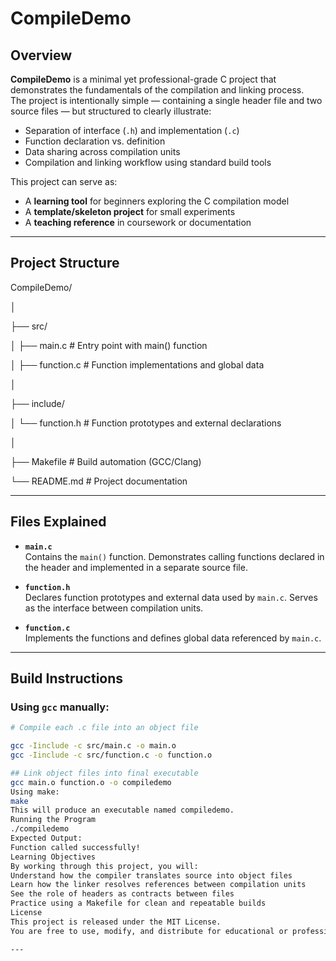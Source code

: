 # CompileDemo

## Overview  
**CompileDemo** is a minimal yet professional-grade C project that demonstrates the fundamentals of the compilation and linking process.  
The project is intentionally simple — containing a single header file and two source files — but structured to clearly illustrate:  

- Separation of interface (`.h`) and implementation (`.c`)  
- Function declaration vs. definition  
- Data sharing across compilation units  
- Compilation and linking workflow using standard build tools  

This project can serve as:  
- A **learning tool** for beginners exploring the C compilation model  
- A **template/skeleton project** for small experiments  
- A **teaching reference** in coursework or documentation  

---

## Project Structure  

CompileDemo/

│

├── src/

│ ├── main.c # Entry point with main() function

│ ├── function.c # Function implementations and global data

│

├── include/

│ └── function.h # Function prototypes and external declarations

│

├── Makefile # Build automation (GCC/Clang)

└── README.md # Project documentation



---

## Files Explained  

- **`main.c`**  
  Contains the `main()` function. Demonstrates calling functions declared in the header and implemented in a separate source file.  

- **`function.h`**  
  Declares function prototypes and external data used by `main.c`. Serves as the interface between compilation units.  

- **`function.c`**  
  Implements the functions and defines global data referenced by `main.c`.  

---

## Build Instructions  

### Using `gcc` manually:
```bash
# Compile each .c file into an object file

gcc -Iinclude -c src/main.c -o main.o
gcc -Iinclude -c src/function.c -o function.o

## Link object files into final executable
gcc main.o function.o -o compiledemo
Using make:
make
This will produce an executable named compiledemo.
Running the Program
./compiledemo
Expected Output:
Function called successfully!
Learning Objectives
By working through this project, you will:
Understand how the compiler translates source into object files
Learn how the linker resolves references between compilation units
See the role of headers as contracts between files
Practice using a Makefile for clean and repeatable builds
License
This project is released under the MIT License.
You are free to use, modify, and distribute for educational or professional purposes.

---
